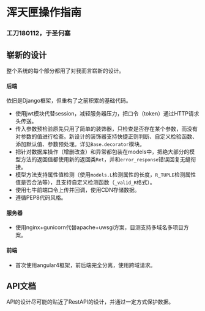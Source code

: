 # 浑天匣操作指南

### 工刀180112，于圣何塞

## 崭新的设计
整个系统的每个部分都用了对我而言崭新的设计。
#### 后端
依旧是Django框架，但重构了之前积累的基础代码。

- 使用jwt模块代替session，减轻服务器压力，把口令（token）通过HTTP请求头传送。
- 传入参数预检验原先只用了简单的装饰器，只检查是否存在某个参数，而没有对参数的值进行检查。新设计的装饰器支持快捷正则判断、自定义检验函数、添加默认值、参数预处理。详见`Base.decorator`模块。
- 把针对数据库操作（增删改查）和异常都包装在models中，把绝大部分的模型方法的返回值都使用新的返回类`Ret`，并和`error_response`错误回复无缝衔接。
- 模型方法支持属性值检测（使用`models.L`检测属性的长度，`R_TUPLE`检测属性值是否合法等），且支持自定义检测函数（`_valid_R`格式）。
- 使用七牛前端口令上传并回调，使用CDN存储数据。
- 遵循PEP8代码风格。

#### 服务器
- 使用nginx+gunicorn代替apache+uwsgi方案，目测支持多域名多项目方案。

#### 前端
- 首次使用angular4框架，前后端完全分离，使用跨域请求。


## API文档
API的设计尽可能的贴近了RestAPI的设计，并通过一定方式保护数据。
